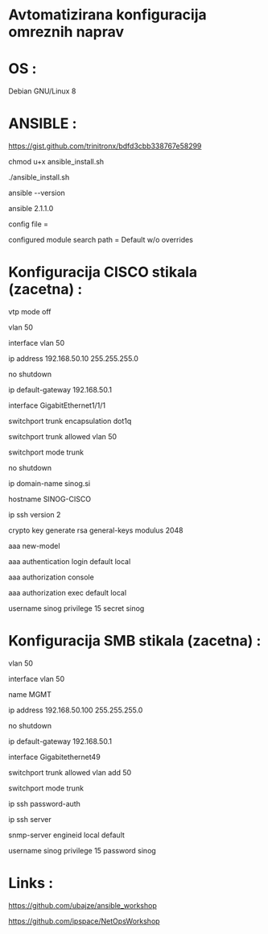# Avtomatizirana konfiguracija omreznih naprav

# OS :

Debian GNU/Linux 8

# ANSIBLE :

https://gist.github.com/trinitronx/bdfd3cbb338767e58299

chmod u+x ansible_install.sh

./ansible_install.sh

ansible --version

ansible 2.1.1.0

  config file = 
  
  configured module search path = Default w/o overrides
  
# Konfiguracija CISCO stikala (zacetna) :

  vtp mode off

  vlan 50
  
  interface vlan 50
  
   ip address 192.168.50.10 255.255.255.0
  
   no shutdown
    
  ip default-gateway 192.168.50.1

  interface GigabitEthernet1/1/1
   
   switchport trunk encapsulation dot1q
   
   switchport trunk allowed vlan 50
   
   switchport mode trunk
   
   no shutdown

  ip domain-name sinog.si
  
  hostname SINOG-CISCO
  
  ip ssh version 2

  crypto key generate rsa general-keys modulus 2048

  aaa new-model
  
  aaa authentication login default local
  
  aaa authorization console
  
  aaa authorization exec default local

  username sinog privilege 15 secret sinog
  
# Konfiguracija SMB stikala (zacetna) :

 vlan 50

 interface vlan 50
  
  name MGMT
  
  ip address 192.168.50.100 255.255.255.0
  
  no shutdown
    
 ip default-gateway 192.168.50.1
 
 interface Gigabitethernet49
 
  switchport trunk allowed vlan add 50
   
  switchport mode trunk
 
 ip ssh password-auth
 
 ip ssh server 
 
 snmp-server engineid local default
 
 username sinog privilege 15 password sinog

# Links :
 
 https://github.com/ubajze/ansible_workshop
 
 https://github.com/ipspace/NetOpsWorkshop
